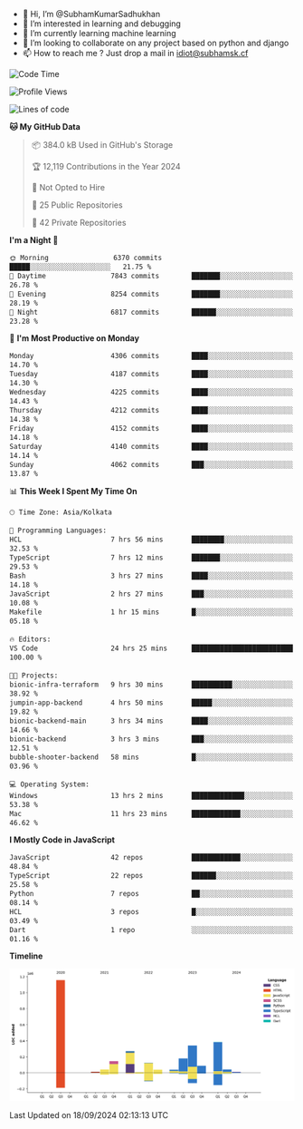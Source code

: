 - 👋 Hi, I’m @SubhamKumarSadhukhan
- 👀 I’m interested in learning and debugging
- 🌱 I’m currently learning machine learning
- 💞️ I’m looking to collaborate on any project based on python and django
- 📫 How to reach me ?
      Just drop a mail in idiot@subhamsk.cf

<!---
SubhamKumarSadhukhan/SubhamKumarSadhukhan is a ✨ special ✨ repository because its `README.md` (this file) appears on your GitHub profile.
You can click the Preview link to take a look at your changes.
--->


<!--START_SECTION:waka-->
![Code Time](http://img.shields.io/badge/Code%20Time-2%2C508%20hrs%2012%20mins-blue)

![Profile Views](http://img.shields.io/badge/Profile%20Views-6-blue)

![Lines of code](https://img.shields.io/badge/From%20Hello%20World%20I%27ve%20Written-2.9%20million%20lines%20of%20code-blue)

**🐱 My GitHub Data** 

> 📦 384.0 kB Used in GitHub's Storage 
 > 
> 🏆 12,119 Contributions in the Year 2024
 > 
> 🚫 Not Opted to Hire
 > 
> 📜 25 Public Repositories 
 > 
> 🔑 42 Private Repositories 
 > 
**I'm a Night 🦉** 

```text
🌞 Morning                6370 commits        █████░░░░░░░░░░░░░░░░░░░░   21.75 % 
🌆 Daytime                7843 commits        ███████░░░░░░░░░░░░░░░░░░   26.78 % 
🌃 Evening                8254 commits        ███████░░░░░░░░░░░░░░░░░░   28.19 % 
🌙 Night                  6817 commits        ██████░░░░░░░░░░░░░░░░░░░   23.28 % 
```
📅 **I'm Most Productive on Monday** 

```text
Monday                   4306 commits        ████░░░░░░░░░░░░░░░░░░░░░   14.70 % 
Tuesday                  4187 commits        ████░░░░░░░░░░░░░░░░░░░░░   14.30 % 
Wednesday                4225 commits        ████░░░░░░░░░░░░░░░░░░░░░   14.43 % 
Thursday                 4212 commits        ████░░░░░░░░░░░░░░░░░░░░░   14.38 % 
Friday                   4152 commits        ████░░░░░░░░░░░░░░░░░░░░░   14.18 % 
Saturday                 4140 commits        ████░░░░░░░░░░░░░░░░░░░░░   14.14 % 
Sunday                   4062 commits        ███░░░░░░░░░░░░░░░░░░░░░░   13.87 % 
```


📊 **This Week I Spent My Time On** 

```text
🕑︎ Time Zone: Asia/Kolkata

💬 Programming Languages: 
HCL                      7 hrs 56 mins       ████████░░░░░░░░░░░░░░░░░   32.53 % 
TypeScript               7 hrs 12 mins       ███████░░░░░░░░░░░░░░░░░░   29.53 % 
Bash                     3 hrs 27 mins       ████░░░░░░░░░░░░░░░░░░░░░   14.18 % 
JavaScript               2 hrs 27 mins       ███░░░░░░░░░░░░░░░░░░░░░░   10.08 % 
Makefile                 1 hr 15 mins        █░░░░░░░░░░░░░░░░░░░░░░░░   05.18 % 

🔥 Editors: 
VS Code                  24 hrs 25 mins      █████████████████████████   100.00 % 

🐱‍💻 Projects: 
bionic-infra-terraform   9 hrs 30 mins       ██████████░░░░░░░░░░░░░░░   38.92 % 
jumpin-app-backend       4 hrs 50 mins       █████░░░░░░░░░░░░░░░░░░░░   19.82 % 
bionic-backend-main      3 hrs 34 mins       ████░░░░░░░░░░░░░░░░░░░░░   14.66 % 
bionic-backend           3 hrs 3 mins        ███░░░░░░░░░░░░░░░░░░░░░░   12.51 % 
bubble-shooter-backend   58 mins             █░░░░░░░░░░░░░░░░░░░░░░░░   03.96 % 

💻 Operating System: 
Windows                  13 hrs 2 mins       █████████████░░░░░░░░░░░░   53.38 % 
Mac                      11 hrs 23 mins      ████████████░░░░░░░░░░░░░   46.62 % 
```

**I Mostly Code in JavaScript** 

```text
JavaScript               42 repos            ████████████░░░░░░░░░░░░░   48.84 % 
TypeScript               22 repos            ██████░░░░░░░░░░░░░░░░░░░   25.58 % 
Python                   7 repos             ██░░░░░░░░░░░░░░░░░░░░░░░   08.14 % 
HCL                      3 repos             █░░░░░░░░░░░░░░░░░░░░░░░░   03.49 % 
Dart                     1 repo              ░░░░░░░░░░░░░░░░░░░░░░░░░   01.16 % 
```



**Timeline**

![Lines of Code chart](https://raw.githubusercontent.com/SubhamKumarSadhukhan/SubhamKumarSadhukhan/main/assets/bar_graph.png)


 Last Updated on 18/09/2024 02:13:13 UTC
<!--END_SECTION:waka-->
